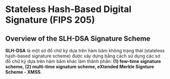 # Stateless Hash-Based Digital Signature (FIPS 205)

## Overview of the SLH-DSA Signature Scheme
**SLH-DSA** là một sơ đồ chữ ký dựa trên hàm băm không trạng thái (stateless hash-based signature scheme) được xây dựng bằng cách sử dụng các sơ đồ chữ ký dựa trên hàm băm khác làm thành phần: **(1) few-time signature scheme, (2) multi-time signature scheme, eXtended Merkle Signture Scheme - XMSS**.
